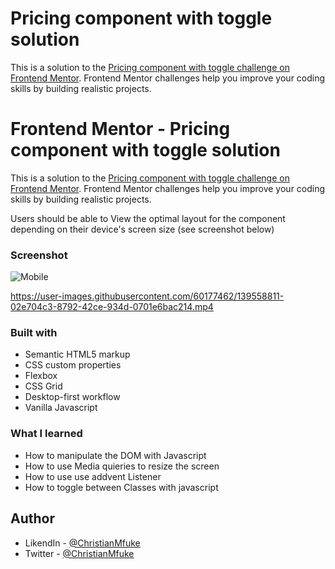 # Pricing component with toggle solution

This is a solution to the [Pricing component with toggle challenge on Frontend Mentor](https://www.frontendmentor.io/challenges/pricing-component-with-toggle-8vPwRMIC). Frontend Mentor challenges help you improve your coding skills by building realistic projects. 

# Frontend Mentor - Pricing component with toggle solution

This is a solution to the [Pricing component with toggle challenge on Frontend Mentor](https://www.frontendmentor.io/challenges/pricing-component-with-toggle-8vPwRMIC). Frontend Mentor challenges help you improve your coding skills by building realistic projects. 


Users should be able to View the optimal layout for the component depending on their device's screen size
(see screenshot below)
### Screenshot

![Mobile](https://user-images.githubusercontent.com/60177462/139558750-cb99344c-5d07-4745-9c58-b2a856b6d324.png)


https://user-images.githubusercontent.com/60177462/139558811-02e704c3-8792-42ce-934d-0701e6bac214.mp4

### Built with

- Semantic HTML5 markup
- CSS custom properties
- Flexbox
- CSS Grid
- Desktop-first workflow
- Vanilla Javascript 

### What I learned

- How to manipulate the DOM with Javascript 
- How to use Media quieries to resize the screen
- How to use use addvent Listener 
- How to toggle between Classes with javascript 



## Author

- LikendIn - [@ChristianMfuke](https://www.linkedin.com/in/christian-mfuke-kambulu/)
- Twitter - [@ChristianMfuke](https://twitter.com/chris_mfuke)




